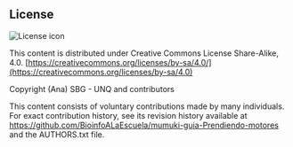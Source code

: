 ## License
![License icon](https://licensebuttons.net/l/by-sa/3.0/88x31.png)

This content is distributed under Creative Commons License Share-Alike, 4.0. [https://creativecommons.org/licenses/by-sa/4.0/](https://creativecommons.org/licenses/by-sa/4.0)

Copyright (Ana) SBG - UNQ and contributors

This content consists of voluntary contributions made by many
individuals. For exact contribution history, see its revision history
available at https://github.com/BioinfoALaEscuela/mumuki-guia-Prendiendo-motores and the AUTHORS.txt file.

